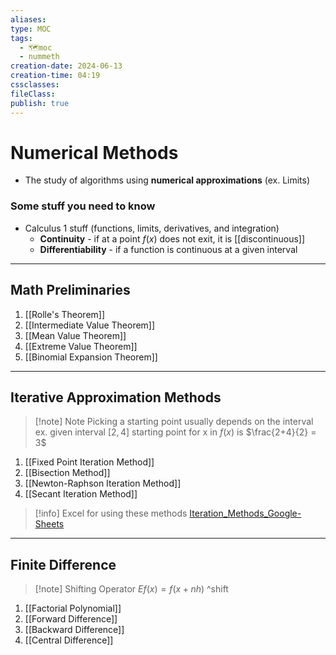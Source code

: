 ```yaml
---
aliases: 
type: MOC
tags:
  - 🗺️moc
  - nummeth
creation-date: 2024-06-13
creation-time: 04:19
cssclasses: 
fileClass: 
publish: true
---
```

# Numerical Methods
- The study of algorithms using **numerical approximations** (ex. Limits)
### Some stuff you need to know
- Calculus 1 stuff (functions, limits, derivatives, and integration)
	- **Continuity** - if at a point $f(x)$ does not exit, it is [[discontinuous]]
	- **Differentiability** - if a function is continuous at a given interval
	
---
## Math Preliminaries
1. [[Rolle's Theorem]]
2. [[Intermediate Value Theorem]]
3. [[Mean Value Theorem]]
4. [[Extreme Value Theorem]]
5. [[Binomial Expansion Theorem]]

---
## Iterative Approximation Methods
> [!note] Note
> Picking a starting point usually depends on the interval
> ex. given interval $[2,4]$
> starting point for x in $f(x)$ is $\frac{2+4}{2} = 3$
1. [[Fixed Point Iteration Method]]
2. [[Bisection Method]]
3. [[Newton-Raphson Iteration Method]]
4. [[Secant Iteration Method]]

> [!info] Excel for using these methods
> [Iteration_Methods_Google-Sheets](https://docs.google.com/spreadsheets/d/1GRZNN4Q6c1Rdlhe8Kf1dmAOGOdkEJCFwH3PDbTE0isA/edit?usp=sharing)

--- 
## Finite Difference
> [!note] Shifting Operator
> $E f(x) = f(x+nh)$
^shift
1. [[Factorial Polynomial]]
2. [[Forward Difference]]
3. [[Backward Difference]]
4. [[Central Difference]]